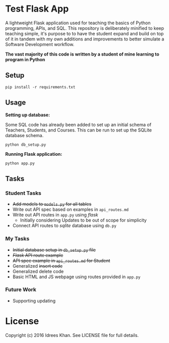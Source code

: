 # Test Flask App
A lightweight Flask application used for teaching the basics of Python programming, APIs, and SQL. 
This repository is deliberately minified to keep teaching simple, it's purpose to to have the student expand
and build on top of it in tandem with my own additions and improvements to better simulate a Software Development workflow.

__The vast majority of this code is written by a student of mine learning to program in Python__

## Setup
```
pip install -r requirements.txt
```

## Usage
__Setting up database:__

Some SQL code has already been added to set up an initial schema of Teachers, Students, and Courses. 
This can be run to set up the SQLite database schema.
```
python db_setup.py
```

__Running Flask application:__
```
python app.py
```

## Tasks

### Student Tasks
 - ~~Add models to `models.py` for all tables~~
 - Write out API spec based on examples in `api_routes.md`
 - Write out API routes in `app.py` using _flask_
   - Initially considering Updates to be out of scope for simplicity
 - Connect API routes to _sqlite_ database using `db.py`

### My Tasks
 - ~~Initial database setup in `db_setup.py` file~~
 - ~~_Flask_ API route example~~
 - ~~API spec example in `api_routes.md` for Student~~
 - Generalized ~~insert code~~
 - Generalized delete code
 - Basic HTML and JS webpage using routes provided in `app.py`
 
### Future Work
 - Supporting updating

# License
Copyright (c) 2016 Idrees Khan. See LICENSE file for full details.